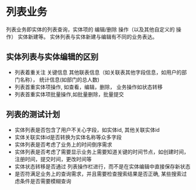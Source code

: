 # 列表业务

列表业务即实体的列表查询，实体项的 编辑/删除 操作（以及其他自定义的 操作） 实体新建等。 实休列表与实体新建与编辑有不同的业务表达。

## 实体列表与实体编辑的区别
- 列表着重关注 关键信息  其他联表信息（如关联表其他字段信息，如用户的部门名称）， 统计信息(如部门的总人数)
- 列表首重实体项操作, 如查看，编辑，删除， 业务操作如状态转移
- 列表首重实体项批量操作,如批量删除，批量提交

## 列表的测试计划
- 实体列表是否包含了用户不关心字段，如实体id, 其他关联实体id
- 实体关联实体id是否转换为实体名称等众多字段
- 实体列表是否考虑了业务上的时间倒序需求
- 实体列表是否考虑了需要显示业务上需要知道关键的时间节点，如创建时间，注册时间，提交时间，更改时间等
- 实体状态转移是否通过 列表操作栏进行，而不是在实体编辑中直接保存新状态
- 是否符满足业务上的查询需求，并且需要检查搜索结果是否正确, 某些搜索过虑条件是否需要模糊查询
